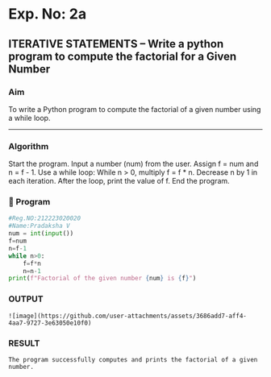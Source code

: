 # Exp. No: 2a  
## ITERATIVE STATEMENTS – Write a python program to compute the factorial for a Given Number
###  Aim
To write a Python program to compute the factorial of a given number using a while loop.

---

###  Algorithm
Start the program.
Input a number (num) from the user.
Assign f = num and n = f - 1.
Use a while loop:
While n > 0, multiply f = f * n.
Decrease n by 1 in each iteration.
After the loop, print the value of f.
End the program.

### 🧾 Program

```python
#Reg.NO:212223020020
#Name:Pradaksha V
num = int(input())
f=num
n=f-1
while n>0:
    f=f*n
    n=n-1
print(f"Factorial of the given number {num} is {f}")    

```
### OUTPUT
```
![image](https://github.com/user-attachments/assets/3686add7-aff4-4aa7-9727-3e63050e10f0)

```
### RESULT
```
The program successfully computes and prints the factorial of a given number.
```

